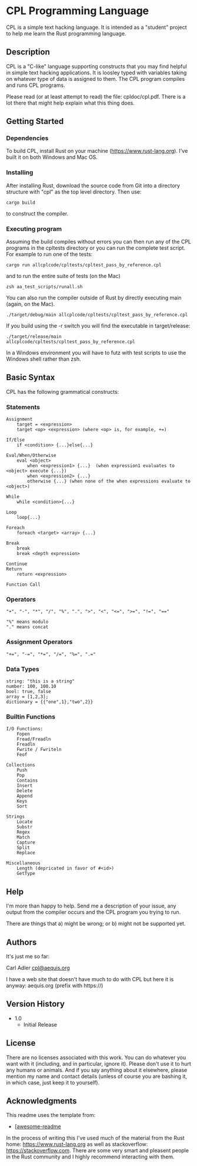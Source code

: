 # CPL Programming Language

CPL is a simple text hacking language.  It is intended as a "student" project
to help me learn the Rust programming language.

## Description

CPL is a "C-like" language supporting constructs that you may find helpful
in simple text hacking applications.  It is loosley typed with variables
taking on whatever type of data is assigned to them.  The CPL program compiles
and runs CPL programs.

Please read (or at least attempt to read) the file:  cpldoc/cpl.pdf.  There is 
a lot there that might help explain what this thing does.

## Getting Started

### Dependencies

To build CPL, install Rust on your machine (https://www.rust-lang.org).  I've
built it on both Windows and Mac OS.

### Installing

After installing Rust, download the source code from Git into a directory
structure with "cpl" as the top level directory.  Then use:
```
cargo build
```
to construct the compiler.

### Executing program

Assuming the build compiles without errors you can then run any of the
CPL programs in the cpltests directory or you can run the complete test
script.  For example to run one of the tests:

```
cargo run allcplcode/cpltests/cpltest_pass_by_reference.cpl
```

and to run the entire suite of tests (on the Mac)

```
zsh aa_test_scripts/runall.sh
```

You can also run the compiler outside of Rust by directly executing
main (again, on the Mac). 

```
./target/debug/main allcplcode/cpltests/cpltest_pass_by_reference.cpl
```
If you build using the -r switch you will find the executable in
target/release:

```
./target/release/main allcplcode/cpltests/cpltest_pass_by_reference.cpl
```

In a Windows environment you will have to futz with test scripts to
use the Windows shell rather than zsh.

## Basic Syntax

CPL has the following grammatical constructs:

### Statements

```
Assignment
	target = <expression>
	target <op> <expression> (where <op> is, for example, +=)

If/Else
	if <condition> {...}else{...}

Eval/When/Otherwise
	eval <object>
		when <expression1> {...}  (when expression1 evaluates to <object> execute {...})
		when <expression2> {...}
		otherwise {...} (when none of the when expressions evaluate to <object>)

While
	while <condition>{...}

Loop
	loop{...}

Foreach
	foreach <target> <array> {...}

Break
	break
	break <depth expression>

Continue
Return
	return <expression>

Function Call
```

### Operators

```
"+", "-", "*", "/", "%", ".", ">", "<", "<=", ">=", "!=", "=="
```

```
"%" means modulo
"." means concat
```

### Assignment Operators

```
"+=", "-=", "*=", "/=", "%=", ".="
```

### Data Types

```
string: "this is a string"
number: 100, 100.10
bool: true, false
array = [1,2,3];
dictionary = {{"one",1},"two",2}}  
```

### Builtin Functions

```
I/O Functions:
	Fopen
	Fread/Freadln
	Freadln
	Fwrite / Fwriteln
	Feof

Collections
	Push
	Pop
	Contains
	Insert
	Delete
	Append
	Keys
	Sort

Strings
	Locate
	Substr
	Regex
	Match
	Capture
	Split
	Replace

Miscellaneous
	Length (depricated in favor of #<id>)
	GetType
```


## Help

I'm more than happy to help.  Send me a description of your issue,
any output from the compiler occurs and the CPL program you trying
to run.

There are things that a) might be wrong; or b) might not be supported
yet.

## Authors

It's just me so far:

Carl Adler
cpl@aequis.org

I have a web site that doesn't have much to do with CPL but here it
is anyway:  aequis.org (prefix with https://)

## Version History

* 1.0
	* Initial Release

## License

There are no licenses associated with this work.  You can do whatever you
want with it (including, and in particular, ignore it).  Please don't
use it to hurt any humans or animals.  And if you say anything about it
elsewhere, please mention my name and contact details (unless of course
you are bashing it, in which case, just keep it to yourself).

## Acknowledgments

This readme uses the template from:

* [[awesome-readme](https://github.com/matiassingers/awesome-readme)

In the process of writing this I've used much of the material from
the Rust home: https://www.rust-lang.org as well as stackoverflow:
https://stackoverflow.com.  There are some very smart and pleasent
people in the Rust community and I highly recommend interacting with
them.